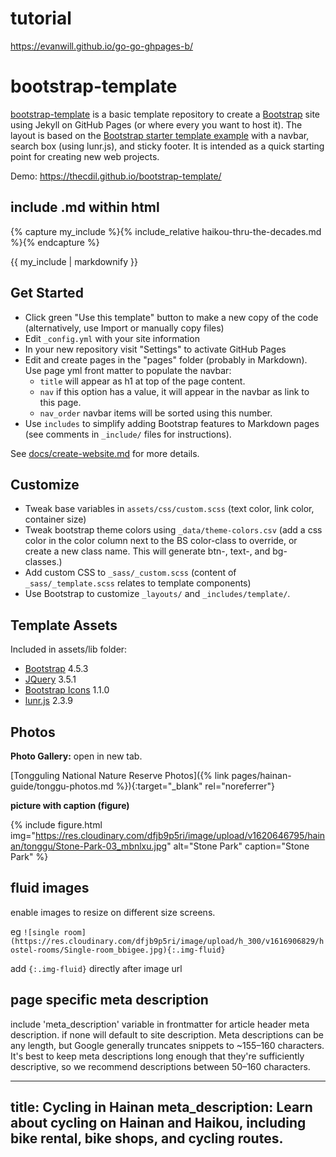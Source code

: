 # tutorial

https://evanwill.github.io/go-go-ghpages-b/

# bootstrap-template

[bootstrap-template](https://github.com/thecdil/bootstrap-template) is a basic template repository to create a [Bootstrap](https://getbootstrap.com/) site using Jekyll on GitHub Pages (or where every you want to host it). 
The layout is based on the [Bootstrap starter template example](https://getbootstrap.com/docs/4.5/examples/) with a navbar, search box (using lunr.js), and sticky footer.
It is intended as a quick starting point for creating new web projects.

Demo: <https://thecdil.github.io/bootstrap-template/>

## include .md within html

{% capture my_include %}{% include_relative haikou-thru-the-decades.md %}{% endcapture %}

{{ my_include | markdownify }}

## Get Started 

- Click green "Use this template" button to make a new copy of the code (alternatively, use Import or manually copy files)
- Edit `_config.yml` with your site information
- In your new repository visit "Settings" to activate GitHub Pages
- Edit and create pages in the "pages" folder (probably in Markdown). Use page yml front matter to populate the navbar:
    - `title` will appear as h1 at top of the page content.
    - `nav` if this option has a value, it will appear in the navbar as link to this page.
    - `nav_order` navbar items will be sorted using this number. 
- Use `includes` to simplify adding Bootstrap features to Markdown pages (see comments in `_include/` files for instructions).

See [docs/create-website.md](https://github.com/thecdil/bootstrap-template/blob/main/docs/create-website.md) for more details.

## Customize 

- Tweak base variables in `assets/css/custom.scss` (text color, link color, container size)
- Tweak bootstrap theme colors using `_data/theme-colors.csv` (add a css color in the color column next to the BS color-class to override, or create a new class name. This will generate btn-, text-, and bg- classes.)
- Add custom CSS to `_sass/_custom.scss` (content of `_sass/_template.scss` relates to template components)
- Use Bootstrap to customize `_layouts/` and `_includes/template/`.

## Template Assets

Included in assets/lib folder:

- [Bootstrap](https://getbootstrap.com/docs/4.5/getting-started/introduction/) 4.5.3
- [JQuery](https://jquery.com/) 3.5.1
- [Bootstrap Icons](https://icons.getbootstrap.com/) 1.1.0
- [lunr.js](https://lunrjs.com/) 2.3.9

## Photos

**Photo Gallery:**
open in new tab.

[Tongguling National Nature Reserve Photos]({% link pages/hainan-guide/tonggu-photos.md %}){:target="_blank" rel="noreferrer"}

**picture with caption (figure)**

{% include figure.html img="https://res.cloudinary.com/dfjb9p5ri/image/upload/v1620646795/hainan/tonggu/Stone-Park-03_mbnlxu.jpg"
alt="Stone Park" caption="Stone Park" %}

## fluid images

enable images to resize on different size screens.

eg `![single room](https://res.cloudinary.com/dfjb9p5ri/image/upload/h_300/v1616906829/hostel-rooms/Single-room_bbigee.jpg){:.img-fluid}`

add `{:.img-fluid}` directly after image url

## page specific meta description

include 'meta_description' variable in frontmatter for article header meta description. if none will default to site description. Meta descriptions can be any length, but Google generally truncates snippets to ~155–160 characters. It's best to keep meta descriptions long enough that they're sufficiently descriptive, so we recommend descriptions between 50–160 characters.

---
title: Cycling in Hainan
meta_description: Learn about cycling on Hainan and Haikou, including bike rental, bike shops, and cycling routes.
---